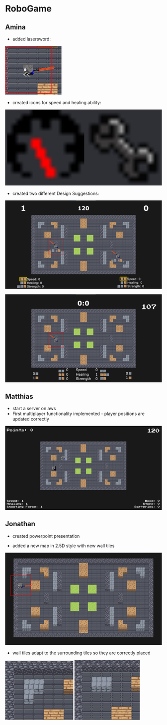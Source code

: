 # RoboGame

## Amina
- added lasersword:

![](images/robot_sword.JPG)

- created icons for speed and healing ability:

![](images/symbole.JPG)

- created two different Design Suggestions:

![](images/design1.png)

![](images/design2.png)



## Matthias
- start a server on aws
- First multiplayer functionality implemented - player positions are updated correctly

![](images/multiplayer.png)


## Jonathan

- created powerpoint presentation

- added a new map in 2.5D style with new wall tiles
  
![](images/2.5D_map.png)

- wall tiles adapt to the surrounding tiles so they are correctly placed

![](images/mine_wall1.JPG)
![](images/mine_wall2.JPG)

